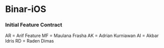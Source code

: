 # Binar-iOS

### Initial Feature Contract
AR = Arif Feature
MF = Maulana Frasha
AK = Adrian Kurniawan
AI = Akbar Idris
RD = Raden Dimas
